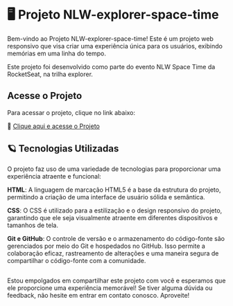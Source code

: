 # 🖥️ Projeto NLW-explorer-space-time
Bem-vindo ao Projeto NLW-explorer-space-time! Este é um projeto web responsivo que visa criar uma experiência única para os usuários, exibindo memórias em uma linha do tempo.

Este projeto foi desenvolvido como parte do evento NLW Space Time da RocketSeat, na trilha explorer.

##

## Acesse o Projeto
Para acessar o projeto, clique no link abaixo:

🚀 [Clique aqui e acesse o Projeto](https://lucasfneves.github.io/nlw-spaceTime-explorer/)

##

## 🪐 Tecnologias Utilizadas
O projeto faz uso de uma variedade de tecnologias para proporcionar uma experiência atraente e funcional:

**HTML**: A linguagem de marcação HTML5 é a base da estrutura do projeto, permitindo a criação de uma interface de usuário sólida e semântica.

**CSS**: O CSS é utilizado para a estilização e o design responsivo do projeto, garantindo que ele seja visualmente atraente em diferentes dispositivos e tamanhos de tela.

**Git e GitHub**: O controle de versão e o armazenamento do código-fonte são gerenciados por meio do Git e hospedados no GitHub. Isso permite a colaboração eficaz, rastreamento de alterações e uma maneira segura de compartilhar o código-fonte com a comunidade.

##

Estou empolgados em compartilhar este projeto com você e esperamos que ele proporcione uma experiência memorável! Se tiver alguma dúvida ou feedback, não hesite em entrar em contato conosco. Aproveite! 
